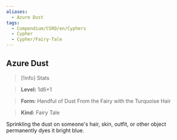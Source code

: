 ```yaml
---
aliases:
  - Azure Dust
tags:
  - Compendium/CSRD/en/Cyphers
  - Cypher
  - Cypher/Fairy-Tale
---
```

  
    
## Azure Dust    
>[!info] Stats    
> **Level:** 1d6+1    
> **Form:** Handful of Dust From the Fairy with the Turquoise Hair    
> **Kind:** Fairy Tale  
    
Sprinkling the dust on someone's hair, skin, outfit, or other object permanently dyes it bright blue.